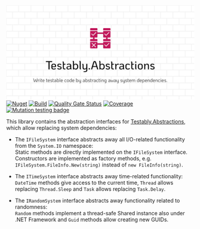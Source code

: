 ![Testably.Abstractions](https://raw.githubusercontent.com/Testably/Testably.Abstractions/main/Docs/Images/social-preview.png)
[![Nuget](https://img.shields.io/nuget/v/Testably.Abstractions.Interface)](https://www.nuget.org/packages/Testably.Abstractions.Interface)
[![Build](https://github.com/Testably/Testably.Abstractions/actions/workflows/build.yml/badge.svg)](https://github.com/Testably/Testably.Abstractions/actions/workflows/build.yml)
[![Quality Gate Status](https://sonarcloud.io/api/project_badges/measure?project=Testably_Testably.Abstractions&branch=main&metric=alert_status)](https://sonarcloud.io/summary/overall?id=Testably_Testably.Abstractions&branch=main)
[![Coverage](https://sonarcloud.io/api/project_badges/measure?project=Testably_Testably.Abstractions&branch=main&metric=coverage)](https://sonarcloud.io/summary/overall?id=Testably_Testably.Abstractions&branch=main)
[![Mutation testing badge](https://img.shields.io/endpoint?style=flat&url=https%3A%2F%2Fbadge-api.stryker-mutator.io%2Fgithub.com%2FTestably%2FTestably.Abstractions%2Fmain)](https://dashboard.stryker-mutator.io/reports/github.com/Testably/Testably.Abstractions/main)

This library contains the abstraction interfaces for [Testably.Abstractions](../README.md), which allow replacing system dependencies:

- The `IFileSystem` interface abstracts away all I/O-related functionality from the `System.IO` namespace:  
  Static methods are directly implemented on the `IFileSystem` interface.
  Constructors are implemented as factory methods, e.g. `IFileSystem.FileInfo.New(string)` instead of `new FileInfo(string)`.

- The `ITimeSystem` interface abstracts away time-related functionality:  
  `DateTime` methods give access to the current time, `Thread` allows replacing `Thread.Sleep` and `Task` allows replacing `Task.Delay`.

- The `IRandomSystem` interface abstracts away functionality related to randomness:  
  `Random` methods implement a thread-safe Shared instance also under .NET Framework and `Guid` methods allow creating new GUIDs.